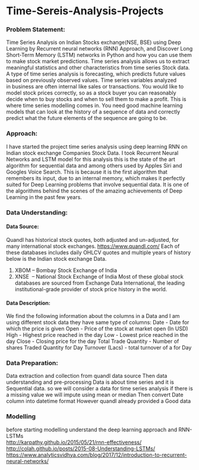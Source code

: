 # Time-Sereis-Analysis-Projects

### Problem Statement: 

Time Series Analysis on Indian Stocks exchange(NSE, BSE) using Deep Learning by Recurrent neural networks (RNN) Approach, and Discover Long Short-Term Memory (LSTM) networks in Python and how you can use them to make stock market predictions.
Time series analysis allows us to extract meaningful statistics and other characteristics from time series Stock data. 
A type of time series analysis is forecasting, which predicts future values based on previously observed values.
Time series variables analyzed in business are often internal like sales or transactions.
You would like to model stock prices correctly, so as a stock buyer you can reasonably decide when to buy stocks and when to sell them to make a profit. This is where time series modelling comes in. 
You need good machine learning models that can look at the history of a sequence of data and correctly predict what the future elements of the sequence are going to be.


### Approach:

I have started the project time series analysis using deep learning RNN on Indian stock exchange Companies Stock Data.
I took Recurrent Neural Networks and LSTM model for this analysis  this is the state of the art algorithm for sequential data and among others used by Apples Siri and Googles Voice Search. 
This is because it is the first algorithm that remembers its input, due to an internal memory, which makes it perfectly suited for Deep Learning problems that involve sequential data. 
It is one of the algorithms behind the scenes of the amazing achievements of Deep Learning in the past few years.


### Data Understanding:
#### Data Source:

Quandl has historical stock quotes, both adjusted and un-adjusted, for many international stock exchanges. https://www.quandl.com/
Each of these databases includes daily OHLCV quotes and multiple years of history below is the Indian stock exchange Data.
1. XBOM – Bombay Stock Exchange of India
2. XNSE   – National Stock Exchange of India
Most of these global stock databases are sourced from Exchange Data International, the leading institutional-grade provider of stock price history in the world.


#### Data Description:

We find the following information about the columns in a Data and I am using different stock data they have same type of columns:
Date - Date for which the price is given
Open - Price of the stock at market open (In USD)
High - Highest price reached in the day
Low - Lowest price reached in the day
Close - Closing price for the day
Total Trade Quantity - Number of shares Traded Quantity for Day
Turnover (Lacs) - total turnover of a for Day


### Data Preparation:

Data extraction and collection from quandl data source
Then data understanding and pre-processing
Data is about time series and it is Sequential data. so we will consider a data for time series analysis
if there is a missing value we will impute using mean or median
Then convert Date column into datetime format
However quandl already provided a Good data

### Modelling

before starting modelling understand the deep learning approach and RNN-LSTMs  
http://karpathy.github.io/2015/05/21/rnn-effectiveness/
http://colah.github.io/posts/2015-08-Understanding-LSTMs/
https://www.analyticsvidhya.com/blog/2017/12/introduction-to-recurrent-neural-networks/


